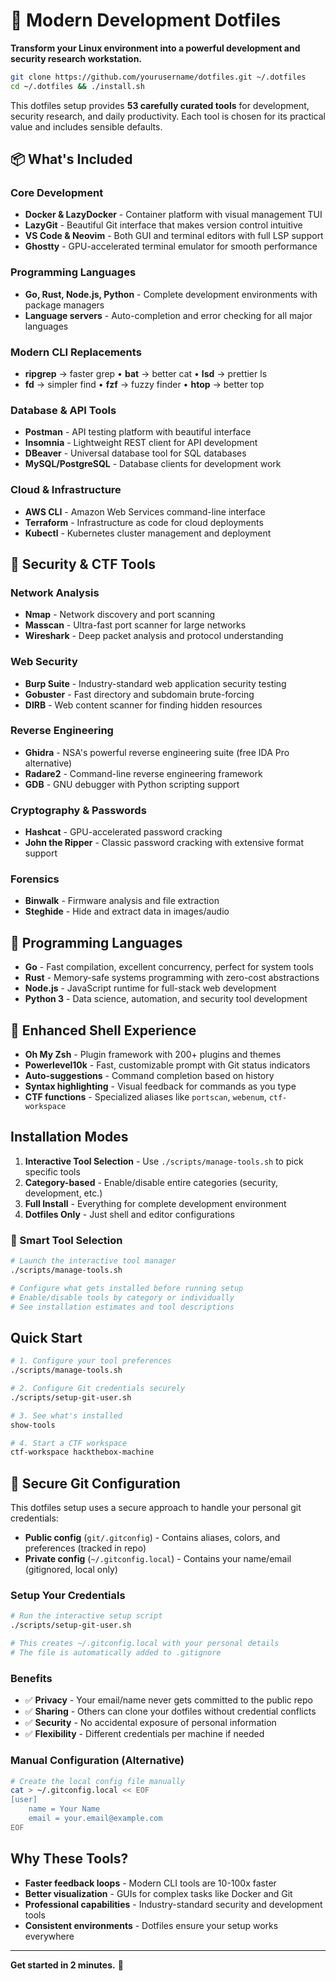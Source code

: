 # 🚀 Modern Development Dotfiles

**Transform your Linux environment into a powerful development and security research workstation.**

```bash
git clone https://github.com/yourusername/dotfiles.git ~/.dotfiles
cd ~/.dotfiles && ./install.sh
```

This dotfiles setup provides **53 carefully curated tools** for development, security research, and daily productivity. Each tool is chosen for its practical value and includes sensible defaults.

## 📦 What's Included

### Core Development
- **Docker & LazyDocker** - Container platform with visual management TUI
- **LazyGit** - Beautiful Git interface that makes version control intuitive
- **VS Code & Neovim** - Both GUI and terminal editors with full LSP support
- **Ghostty** - GPU-accelerated terminal emulator for smooth performance

### Programming Languages
- **Go, Rust, Node.js, Python** - Complete development environments with package managers
- **Language servers** - Auto-completion and error checking for all major languages

### Modern CLI Replacements
- **ripgrep** → faster grep • **bat** → better cat • **lsd** → prettier ls
- **fd** → simpler find • **fzf** → fuzzy finder • **htop** → better top

### Database & API Tools
- **Postman** - API testing platform with beautiful interface
- **Insomnia** - Lightweight REST client for API development
- **DBeaver** - Universal database tool for SQL databases
- **MySQL/PostgreSQL** - Database clients for development work

### Cloud & Infrastructure
- **AWS CLI** - Amazon Web Services command-line interface
- **Terraform** - Infrastructure as code for cloud deployments
- **Kubectl** - Kubernetes cluster management and deployment

## 🔐 Security & CTF Tools

### Network Analysis
- **Nmap** - Network discovery and port scanning
- **Masscan** - Ultra-fast port scanner for large networks
- **Wireshark** - Deep packet analysis and protocol understanding

### Web Security
- **Burp Suite** - Industry-standard web application security testing
- **Gobuster** - Fast directory and subdomain brute-forcing
- **DIRB** - Web content scanner for finding hidden resources

### Reverse Engineering
- **Ghidra** - NSA's powerful reverse engineering suite (free IDA Pro alternative)
- **Radare2** - Command-line reverse engineering framework
- **GDB** - GNU debugger with Python scripting support

### Cryptography & Passwords
- **Hashcat** - GPU-accelerated password cracking
- **John the Ripper** - Classic password cracking with extensive format support

### Forensics
- **Binwalk** - Firmware analysis and file extraction
- **Steghide** - Hide and extract data in images/audio

## 🐍 Programming Languages

- **Go** - Fast compilation, excellent concurrency, perfect for system tools
- **Rust** - Memory-safe systems programming with zero-cost abstractions
- **Node.js** - JavaScript runtime for full-stack web development
- **Python 3** - Data science, automation, and security tool development

## 🐚 Enhanced Shell Experience

- **Oh My Zsh** - Plugin framework with 200+ plugins and themes
- **Powerlevel10k** - Fast, customizable prompt with Git status indicators
- **Auto-suggestions** - Command completion based on history
- **Syntax highlighting** - Visual feedback for commands as you type
- **CTF functions** - Specialized aliases like `portscan`, `webenum`, `ctf-workspace`

## Installation Modes

1. **Interactive Tool Selection** - Use `./scripts/manage-tools.sh` to pick specific tools
2. **Category-based** - Enable/disable entire categories (security, development, etc.)
3. **Full Install** - Everything for complete development environment
4. **Dotfiles Only** - Just shell and editor configurations

### 🎯 Smart Tool Selection

```bash
# Launch the interactive tool manager
./scripts/manage-tools.sh

# Configure what gets installed before running setup
# Enable/disable tools by category or individually
# See installation estimates and tool descriptions
```

## Quick Start

```bash
# 1. Configure your tool preferences
./scripts/manage-tools.sh

# 2. Configure Git credentials securely
./scripts/setup-git-user.sh

# 3. See what's installed
show-tools

# 4. Start a CTF workspace
ctf-workspace hackthebox-machine
```

## 🔐 Secure Git Configuration

This dotfiles setup uses a secure approach to handle your personal git credentials:

- **Public config** (`git/.gitconfig`) - Contains aliases, colors, and preferences (tracked in repo)
- **Private config** (`~/.gitconfig.local`) - Contains your name/email (gitignored, local only)

### Setup Your Credentials

```bash
# Run the interactive setup script
./scripts/setup-git-user.sh

# This creates ~/.gitconfig.local with your personal details
# The file is automatically added to .gitignore
```

### Benefits

- ✅ **Privacy** - Your email/name never gets committed to the public repo
- ✅ **Sharing** - Others can clone your dotfiles without credential conflicts  
- ✅ **Security** - No accidental exposure of personal information
- ✅ **Flexibility** - Different credentials per machine if needed

### Manual Configuration (Alternative)

```bash
# Create the local config file manually
cat > ~/.gitconfig.local << EOF
[user]
    name = Your Name
    email = your.email@example.com
EOF
```

## Why These Tools?

- **Faster feedback loops** - Modern CLI tools are 10-100x faster
- **Better visualization** - GUIs for complex tasks like Docker and Git
- **Professional capabilities** - Industry-standard security and development tools
- **Consistent environments** - Dotfiles ensure your setup works everywhere

---

**Get started in 2 minutes.** 🚀

